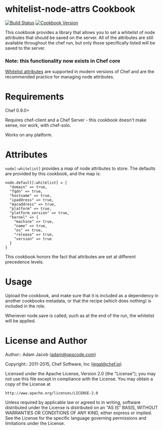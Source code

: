whitelist-node-attrs Cookbook
==================

[![Build Status](https://travis-ci.org/chef-cookbooks/whitelist-node-attrs.svg?branch=master)](http://travis-ci.org/chef-cookbooks/whitelist-node-attrs)
[![Cookbook Version](https://img.shields.io/cookbook/v/whitelist-node-attrs.svg)](https://supermarket.chef.io/cookbooks/whitelist-node-attrs)


This cookbook provides a library that allows you to set a whitelist of
node attributes that should be saved on the server. All of the
attributes are still available throughout the chef run, but only those
specifically listed will be saved to the server.

### Note: this functionality now exists in Chef core
[Whitelist attributes](https://docs.chef.io/attributes.html#whitelist-attributes)
are supported in modern versions of Chef and are the recommended 
practice for managing node attributes.


Requirements
============

Chef 0.9.0+

Requires chef-client and a Chef Server - this cookbook doesn't make
sense, nor work, with chef-solo.

Works on any platform.

Attributes
==========

`node[:whitelist]` provides a map of node attributes to store. The
defaults are provided by this cookbook, and the map is:

    node.default[:whitelist] = {
      "domain" => true,
      "fqdn" => true,
      "hostname" => true,
      "ipaddress" => true,
      "macaddress" => true,
      "platform" => true,
      "platform_version" => true,
      "kernel" => {
        "machine" => true,
        "name" => true,
        "os" => true,
        "release" => true,
        "version" => true
      }
    }

This cookbook honors the fact that attributes are set at different
precedence levels.

Usage
=====

Upload the cookbook, and make sure that it is included as a dependency
in another cookbooks metadata, or that the recipe (which does nothing)
is included in the role.

Whenever node.save is called, such as at the end of the run, the
whitelist will be applied.

License and Author
==================

Author:: Adam Jacob (<adam@opscode.com>)

Copyright:: 2011-2015, Chef Software, Inc (<legal@chef.io>)

Licensed under the Apache License, Version 2.0 (the "License");
you may not use this file except in compliance with the License.
You may obtain a copy of the License at

    http://www.apache.org/licenses/LICENSE-2.0

Unless required by applicable law or agreed to in writing, software
distributed under the License is distributed on an "AS IS" BASIS,
WITHOUT WARRANTIES OR CONDITIONS OF ANY KIND, either express or implied.
See the License for the specific language governing permissions and
limitations under the License.
